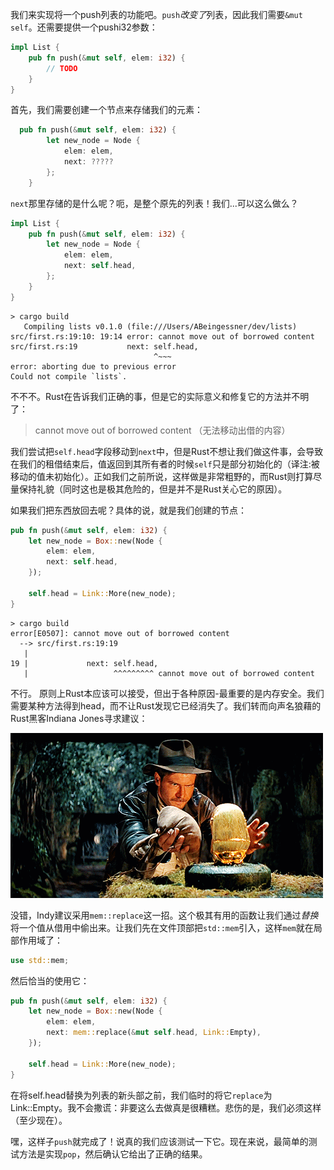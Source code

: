 我们来实现将一个push列表的功能吧。`push`*改变了*列表，因此我们需要`&mut self`。还需要提供一个pushi32参数：

```rust
impl List {
    pub fn push(&mut self, elem: i32) {
        // TODO
    }
}
```

首先，我们需要创建一个节点来存储我们的元素：

```rust
  pub fn push(&mut self, elem: i32) {
        let new_node = Node {
            elem: elem,
            next: ?????
        };
    }
```

`next`那里存储的是什么呢？呃，是整个原先的列表！我们...可以这么做么？

```rust
impl List {
    pub fn push(&mut self, elem: i32) {
        let new_node = Node {
            elem: elem,
            next: self.head,
        };
    }
}
```

```text
> cargo build
   Compiling lists v0.1.0 (file:///Users/ABeingessner/dev/lists)
src/first.rs:19:10: 19:14 error: cannot move out of borrowed content
src/first.rs:19           next: self.head,
                                ^~~~
error: aborting due to previous error
Could not compile `lists`.
```

不不不。Rust在告诉我们正确的事，但是它的实际意义和修复它的方法并不明了：

> cannot move out of borrowed content （无法移动出借的内容）

我们尝试把`self.head`字段移动到`next`中，但是Rust不想让我们做这件事，会导致在我们的租借结束后，值返回到其所有者的时候`self`只是部分初始化的（译注:被移动的值未初始化）。正如我们之前所说，这样做是非常粗野的，而Rust则打算尽量保持礼貌（同时这也是极其危险的，但是并不是Rust关心它的原因）。

如果我们把东西放回去呢？具体的说，就是我们创建的节点：

```rust
pub fn push(&mut self, elem: i32) {
    let new_node = Box::new(Node {
        elem: elem,
        next: self.head,
    });

    self.head = Link::More(new_node);
}
```

```text
> cargo build
error[E0507]: cannot move out of borrowed content
  --> src/first.rs:19:19
   |
19 |             next: self.head,
   |                   ^^^^^^^^^ cannot move out of borrowed content
```

不行。 原则上Rust本应该可以接受，但出于各种原因-最重要的是内存安全。我们需要某种方法得到head，而不让Rust发现它已经消失了。我们转而向声名狼藉的Rust黑客Indiana Jones寻求建议：

![](./img/indy.gif)

没错，Indy建议采用`mem::replace`这一招。这个极其有用的函数让我们通过*替换*将一个值从借用中偷出来。让我们先在文件顶部把`std::mem`引入，这样`mem`就在局部作用域了：

```rust
use std::mem;
```

然后恰当的使用它：

```rust
pub fn push(&mut self, elem: i32) {
    let new_node = Box::new(Node {
        elem: elem,
        next: mem::replace(&mut self.head, Link::Empty),
    });

    self.head = Link::More(new_node);
}
```

在将self.head替换为列表的新头部之前，我们临时的将它`replace`为Link::Empty。我不会撒谎：非要这么去做真是很糟糕。悲伤的是，我们必须这样（至少现在）。

嘿，这样子`push`就完成了！说真的我们应该测试一下它。现在来说，最简单的测试方法是实现`pop`，然后确认它给出了正确的结果。